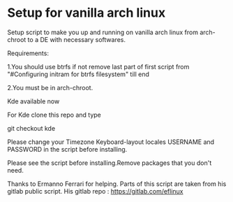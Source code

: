 # Setup for vanilla arch linux
Setup script to make you up and running on vanilla arch linux from arch-chroot to a DE with necessary softwares.

Requirements:

1.You should use btrfs if not remove last part of first script from "#Configuring initram for btrfs filesystem" till end

2.You must be in arch-chroot.

Kde available now

For Kde clone this repo and type

git checkout kde

Please change your Timezone Keyboard-layout locales USERNAME and PASSWORD in the script before installing.

Please see the script before installing.Remove packages that you don't need.

Thanks to Ermanno Ferrari for helping.
Parts of this script are taken from his gitlab public script.
His gitlab repo : https://gitlab.com/eflinux
